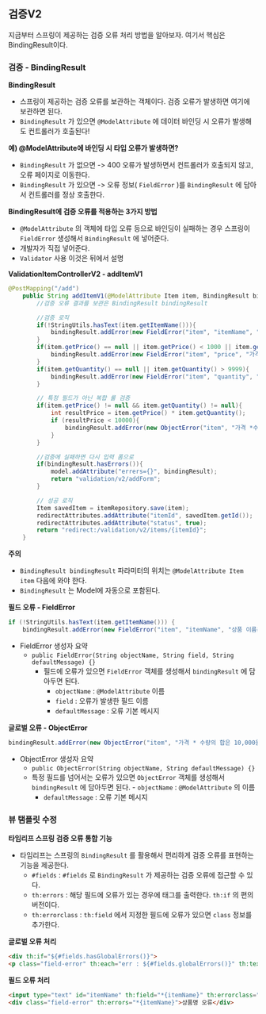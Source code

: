 ## 검증V2
지금부터 스프링이 제공하는 검증 오류 처리 방법을 알아보자. 여기서 핵심은 BindingResult이다.
 
### 검증 - BindingResult
**BindingResult**

- 스프링이 제공하는 검증 오류를 보관하는 객체이다. 검증 오류가 발생하면 여기에 보관하면 된다. 
- `BindingResult` 가 있으면 `@ModelAttribute` 에 데이터 바인딩 시 오류가 발생해도 컨트롤러가 호출된다!

**예) @ModelAttribute에 바인딩 시 타입 오류가 발생하면?**

- `BindingResult` 가 없으면 -> 400 오류가 발생하면서 컨트롤러가 호출되지 않고, 오류 페이지로 이동한다.
- `BindingResult` 가 있으면 -> 오류 정보( `FieldError` )를 `BindingResult` 에 담아서 컨트롤러를 정상 호출한다.

**BindingResult에 검증 오류를 적용하는 3가지 방법**
- `@ModelAttribute` 의 객체에 타입 오류 등으로 바인딩이 실패하는 경우 스프링이 `FieldError` 생성해서 `BindingResult` 에 넣어준다. 
- 개발자가 직접 넣어준다.
- `Validator` 사용 이것은 뒤에서 설명

**ValidationItemControllerV2 - addItemV1**
```java
@PostMapping("/add")
    public String addItemV1(@ModelAttribute Item item, BindingResult bindingResult, RedirectAttributes redirectAttributes, Model model) {
        //검증 오류 결과를 보관은 BindingResult bindingResult

        //검증 로직
        if(!StringUtils.hasText(item.getItemName())){
            bindingResult.addError(new FieldError("item", "itemName", "상품 이름은 필수입니다."));
        }
        if(item.getPrice() == null || item.getPrice() < 1000 || item.getPrice() > 1000000){
            bindingResult.addError(new FieldError("item", "price", "가격은 1,000 ~ 1,000,000 까지 허용"));
        }
        if(item.getQuantity() == null || item.getQuantity() > 9999){
            bindingResult.addError(new FieldError("item", "quantity", "수량은 최대 9999개 까지 허용"));
        }

        // 특정 필드가 아닌 복합 룰 검증
        if(item.getPrice() != null && item.getQuantity() != null){
            int resultPrice = item.getPrice() * item.getQuantity();
            if (resultPrice < 10000){
                bindingResult.addError(new ObjectError("item", "가격 *수량의 합은 10,000원 이상. 현재 값 resultPrice = "+ resultPrice));
            }
        }

        //검증에 실패하면 다시 입력 폼으로
        if(bindingResult.hasErrors()){
            model.addAttribute("errers={}", bindingResult);
            return "validation/v2/addForm";
        }

        // 성공 로직
        Item savedItem = itemRepository.save(item);
        redirectAttributes.addAttribute("itemId", savedItem.getId());
        redirectAttributes.addAttribute("status", true);
        return "redirect:/validation/v2/items/{itemId}";
    }
```
**주의**
- `BindingResult bindingResult` 파라미터의 위치는 `@ModelAttribute Item item` 다음에 와야 한다.
- `BindingResult` 는 Model에 자동으로 포함된다.

**필드 오류 - FieldError** 
```java
if (!StringUtils.hasText(item.getItemName())) {
	bindingResult.addError(new FieldError("item", "itemName", "상품 이름은 필수입니다.")); }
```
- FieldError 생성자 요약
	- `public FieldError(String objectName, String field, String defaultMessage) {}`
		- 필드에 오류가 있으면 `FieldError` 객체를 생성해서 `bindingResult` 에 담아두면 된다. 
			- `objectName` : `@ModelAttribute` 이름
			- `field` : 오류가 발생한 필드 이름 
			- `defaultMessage` : 오류 기본 메시지

**글로벌 오류 - ObjectError** 
```java
bindingResult.addError(new ObjectError("item", "가격 * 수량의 합은 10,000원 이상이어야 합니다. 현재 값 = " + resultPrice));
```
- ObjectError 생성자 요약
	- `public ObjectError(String objectName, String defaultMessage) {}`
	- 특정 필드를 넘어서는 오류가 있으면 `ObjectError` 객체를 생성해서 `bindingResult` 에 담아두면 된다. 		- `objectName` : `@ModelAttribute` 의 이름
		- `defaultMessage` : 오류 기본 메시지

### 뷰 탬플릿 수정
**타임리프 스프링 검증 오류 통합 기능**
- 타임리프는 스프링의 `BindingResult` 를 활용해서 편리하게 검증 오류를 표현하는 기능을 제공한다.
	- `#fields` : `#fields` 로 `BindingResult` 가 제공하는 검증 오류에 접근할 수 있다. 
	- `th:errors` : 해당 필드에 오류가 있는 경우에 태그를 출력한다. `th:if` 의 편의 버전이다. 
	- `th:errorclass` : `th:field` 에서 지정한 필드에 오류가 있으면 `class` 정보를 추가한다.

**글로벌 오류 처리**
```html
<div th:if="${#fields.hasGlobalErrors()}">
<p class="field-error" th:each="err : ${#fields.globalErrors()}" th:text="$ {err}">전체 오류 메시지 </p></div> 
```

**필드 오류 처리** 
```html
<input type="text" id="itemName" th:field="*{itemName}" th:errorclass="field-error" class="form-control" placeholder="이름을 입력하세요">
<div class="field-error" th:errors="*{itemName}">상품명 오류</div> 
```
